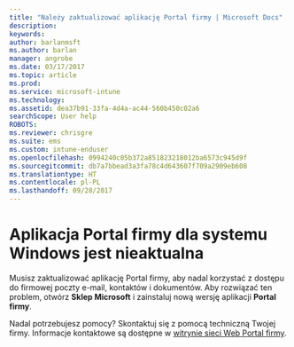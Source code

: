 ```yaml
---
title: "Należy zaktualizować aplikację Portal firmy | Microsoft Docs"
description: 
keywords: 
author: barlanmsft
ms.author: barlan
manager: angrobe
ms.date: 03/17/2017
ms.topic: article
ms.prod: 
ms.service: microsoft-intune
ms.technology: 
ms.assetid: dea37b91-33fa-4d4a-ac44-560b450c02a6
searchScope: User help
ROBOTS: 
ms.reviewer: chrisgre
ms.suite: ems
ms.custom: intune-enduser
ms.openlocfilehash: 0994240c05b372a851823218012ba6573c945d9f
ms.sourcegitcommit: db7a7bbead3a3fa78c4d643607f709a2909eb608
ms.translationtype: HT
ms.contentlocale: pl-PL
ms.lasthandoff: 09/28/2017
---
```

# <a name="your-company-portal-app-for-windows-is-out-of-date"></a>Aplikacja Portal firmy dla systemu Windows jest nieaktualna

Musisz zaktualizować aplikację Portal firmy, aby nadal korzystać z dostępu do firmowej poczty e-mail, kontaktów i dokumentów. Aby rozwiązać ten problem, otwórz **Sklep Microsoft** i zainstaluj nową wersję aplikacji **Portal firmy**.

Nadal potrzebujesz pomocy? Skontaktuj się z pomocą techniczną Twojej firmy. Informacje kontaktowe są dostępne w [witrynie sieci Web Portal firmy](https://portal.manage.microsoft.com).
